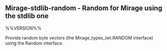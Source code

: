 ## Mirage-stdlib-random - Random for Mirage using the stdlib one

%%VERSION%%

Provide random byte vectors (the Mirage_types_lwt.RANDOM interface) using the Random
interface.
